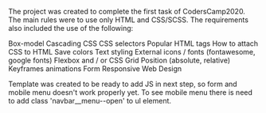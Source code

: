 The project was created to complete the first task of CodersCamp2020.
The main rules were to use only HTML and CSS/SCSS. The requirements also included the use of the following:

Box-model
Cascading CSS
CSS selectors
Popular HTML tags
How to attach CSS to HTML
Save colors
Text styling
External icons / fonts (fontawesome, google fonts)
Flexbox and / or CSS Grid
Position (absolute, relative)
Keyframes animations
Form
Responsive Web Design

Template was created to be ready to add JS in next step, so form and mobile menu doesn't work properly yet. To see mobile menu there is need to add class 'navbar__menu--open' to ul element.
